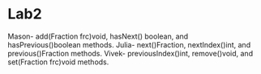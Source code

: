 # Lab2

Mason- add(Fraction frc)void, hasNext() boolean, and hasPrevious()boolean methods. 
Julia- next()Fraction, nextIndex()int, and previous()Fraction methods. 
Vivek- previousIndex()int, remove()void, and set(Fraction frc)void methods. 
